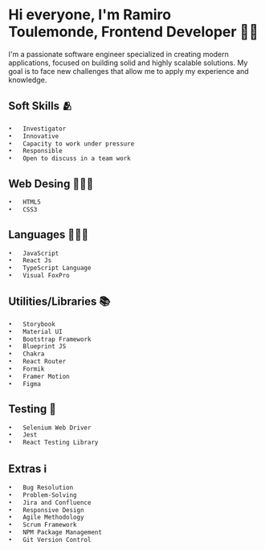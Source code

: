 # Hi everyone, I'm Ramiro Toulemonde, Frontend Developer 👋🏼

I'm a passionate software engineer specialized in creating modern applications, focused on building solid and highly scalable solutions. My goal is to face new challenges that allow me to apply my experience and knowledge.

## Soft Skills 🫂
```diff
•	Investigator
•	Innovative
•	Capacity to work under pressure
•	Responsible
•	Open to discuss in a team work
```
## Web Desing 👷🏻‍♂️
```diff
•	HTML5
•	CSS3
```
## Languages 👨🏻‍💻
```diff
•	JavaScript
•	React Js
•	TypeScript Language
•	Visual FoxPro
```
## Utilities/Libraries 📚
```diff
•	Storybook
•	Material UI
•	Bootstrap Framework
•	Blueprint JS
•	Chakra
•	React Router
•	Formik
•	Framer Motion
•	Figma
```
## Testing 🧪
```diff
•	Selenium Web Driver
•	Jest
•	React Testing Library
```
## Extras ℹ️
```diff
•	Bug Resolution
•	Problem-Solving
•	Jira and Confluence
•	Responsive Design
•	Agile Methodology
•	Scrum Framework
•	NPM Package Management
•	Git Version Control
```
